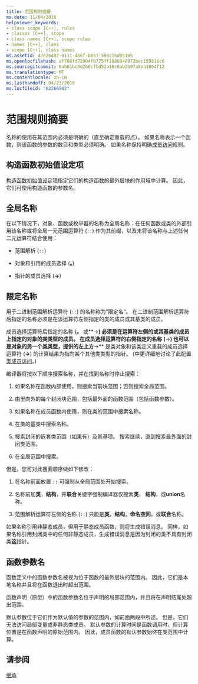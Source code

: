 ```yaml
---
title: 范围规则摘要
ms.date: 11/04/2016
helpviewer_keywords:
- class scope [C++], rules
- classes [C++], scope
- class names [C++], scope rules
- names [C++], class
- scope [C++], class names
ms.assetid: 47e26482-0111-466f-b857-598c15d05105
ms.openlocfilehash: af708fd72904fb775ff1088948972bec159816c6
ms.sourcegitcommit: 0ab61bc3d2b6cfbd52a16c6ab2b97a8ea1864f12
ms.translationtype: MT
ms.contentlocale: zh-CN
ms.lasthandoff: 04/23/2019
ms.locfileid: "62266902"
---
```

# <a name="summary-of-scope-rules"></a>范围规则摘要

名称的使用在其范围内必须是明确的（直至确定重载的点）。 如果名称表示一个函数，则该函数的参数的数目和类型必须明确。 如果名称保持明确[成员访问](../cpp/member-access-control-cpp.md)规则。

## <a name="constructor-initializers"></a>构造函数初始值设定项

[构造函数初始值设定项](constructors-cpp.md#member_init_list)指定它们的构造函数的最外层块的作用域中计算。 因此，它们可使用构造函数的参数名。

## <a name="global-names"></a>全局名称

在以下情况下，对象、函数或枚举器的名称为全局名称：在任何函数或类的外部引用该名称或将全局一元范围运算符 (`::`) 作为其前缀，以及未将该名称与上述任何二元运算符结合使用：

- 范围解析 (`::`)

- 对象和引用的成员选择 (**。**)

- 指针的成员选择 (**->**)

## <a name="qualified-names"></a>限定名称

用于二进制范围解析运算符 (`::`) 的名称称为“限定名”。 在二进制范围解析运算符后指定的名称必须是在该运算符左侧指定的类的成员或其基类的成员。

成员选择运算符后指定的名称 (**。** 或**->**) 必须是在运算符左侧的或其基类的成员上指定的对象的类类型的成员。 在成员选择运算符的右侧指定的名称 (**->**) 也可以是对象的另一个类类型，提供的左上方**->** 是类对象和该类定义重载的成员选择运算符 (**->**) 的计算结果为指向某个其他类类型的指针。 (中更详细地讨论了此配置[类成员访问](../cpp/member-access.md)。)

编译器将按以下顺序搜索名称，并在找到名称时停止搜索：

1. 如果名称在函数内部使用，则搜索当前块范围；否则搜索全局范围。

1. 由里向外的每个封闭块范围，包括最外面的函数范围（包括函数参数）。

1. 如果名称在成员函数内使用，则在类的范围中搜索名称。

1. 在类的基类中搜索名称。

1. 搜索封闭的嵌套类范围（如果有）及其基项。 搜索继续，直到搜索最外面的封闭类范围。

1. 在全局范围中搜索。

但是，您可对此搜索顺序做如下修改：

1. 在名称前面放置 `::` 可强制从全局范围处开始搜索。

1. 名称前加**类**，**结构**，并**联合**关键字强制编译器仅搜索**类**， **结构**，或**union**名称。

1. 范围解析运算符左侧的名称 (`::`) 只能是**类**，**结构**，**命名空间**，或**联合**名称。

如果名称引用非静态成员，但用于静态成员函数，则将生成错误消息。 同样，如果名称引用封闭类中的任何非静态成员，生成错误消息是因为封闭的类不具有封闭类**这**指针。

## <a name="function-parameter-names"></a>函数参数名

函数定义中的函数参数名被视为位于函数的最外层块的范围内。 因此，它们是本地名称并且将在函数退出时超出范围。

函数声明（原型）中的函数参数名位于声明的局部范围内，并且将在声明结尾处超出范围。

默认参数位于它们作为默认值的参数的范围内，如前面两段中所述。 但是，它们无法访问局部变量或非静态类成员。 默认参数的计算时间是函数调用时，但计算位置是在函数声明的原始范围内。 因此，成员函数的默认参数始终在类范围中计算。

## <a name="see-also"></a>请参阅

[继承](../cpp/inheritance-cpp.md)